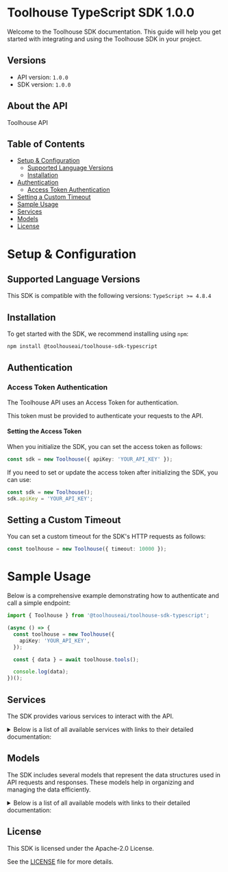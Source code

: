 # Toolhouse TypeScript SDK 1.0.0

Welcome to the Toolhouse SDK documentation. This guide will help you get started with integrating and using the Toolhouse SDK in your project.

## Versions

- API version: `1.0.0`
- SDK version: `1.0.0`

## About the API

Toolhouse API

## Table of Contents

- [Setup & Configuration](#setup--configuration)
  - [Supported Language Versions](#supported-language-versions)
  - [Installation](#installation)
- [Authentication](#authentication)
  - [Access Token Authentication](#access-token-authentication)
- [Setting a Custom Timeout](#setting-a-custom-timeout)
- [Sample Usage](#sample-usage)
- [Services](#services)
- [Models](#models)
- [License](#license)

# Setup & Configuration

## Supported Language Versions

This SDK is compatible with the following versions: `TypeScript >= 4.8.4`

## Installation

To get started with the SDK, we recommend installing using `npm`:

```bash
npm install @toolhouseai/toolhouse-sdk-typescript
```

## Authentication

### Access Token Authentication

The Toolhouse API uses an Access Token for authentication.

This token must be provided to authenticate your requests to the API.

#### Setting the Access Token

When you initialize the SDK, you can set the access token as follows:

```ts
const sdk = new Toolhouse({ apiKey: 'YOUR_API_KEY' });
```

If you need to set or update the access token after initializing the SDK, you can use:

```ts
const sdk = new Toolhouse();
sdk.apiKey = 'YOUR_API_KEY';
```

## Setting a Custom Timeout

You can set a custom timeout for the SDK's HTTP requests as follows:

```ts
const toolhouse = new Toolhouse({ timeout: 10000 });
```

# Sample Usage

Below is a comprehensive example demonstrating how to authenticate and call a simple endpoint:

```ts
import { Toolhouse } from '@toolhouseai/toolhouse-sdk-typescript';

(async () => {
  const toolhouse = new Toolhouse({
    apiKey: 'YOUR_API_KEY',
  });

  const { data } = await toolhouse.tools();

  console.log(data);
})();
```

## Services

The SDK provides various services to interact with the API.

<details> 
<summary>Below is a list of all available services with links to their detailed documentation:</summary>

| Name                                                   |
| :----------------------------------------------------- |
| [ToolsService](documentation/services/ToolsService.md) |

</details>

## Models

The SDK includes several models that represent the data structures used in API requests and responses. These models help in organizing and managing the data efficiently.

<details> 
<summary>Below is a list of all available models with links to their detailed documentation:</summary>

| Name                                                                                                                                     | Description                                          |
| :--------------------------------------------------------------------------------------------------------------------------------------- | :--------------------------------------------------- |
| [PublicTool](documentation/models/PublicTool.md)                                                                                         | ToolHouse Tools Configuration                        |
| [GetToolsRequest](documentation/models/GetToolsRequest.md)                                                                               | Represents a tool call for Toolhouse.                |
| [GetToolsRequestGetToolsPostOkResponse](documentation/models/GetToolsRequestGetToolsPostOkResponse.md)                                   |                                                      |
| [RunToolsRequest](documentation/models/RunToolsRequest.md)                                                                               | Represents a tool call for Toolhouse.                |
| [RunToolsResponse](documentation/models/RunToolsResponse.md)                                                                             | Represents the results of a tool call for Toolhouse. |
| [Argument](documentation/models/Argument.md)                                                                                             | Tool Arguments                                       |
| [ToolhouseApiModelsProvidersProvidersToolsOpenaiTool](documentation/models/ToolhouseApiModelsProvidersProvidersToolsOpenaiTool.md)       |                                                      |
| [ToolhouseApiModelsProvidersProvidersToolsAnthropicTool](documentation/models/ToolhouseApiModelsProvidersProvidersToolsAnthropicTool.md) |                                                      |
| [Function\_](documentation/models/Function_.md)                                                                                          |                                                      |
| [Parameters](documentation/models/Parameters.md)                                                                                         |                                                      |
| [Property](documentation/models/Property.md)                                                                                             |                                                      |
| [InputSchema](documentation/models/InputSchema.md)                                                                                       |                                                      |
| [Metadata](documentation/models/Metadata.md)                                                                                             | Metadata Model                                       |
| [AntropicToolRequest](documentation/models/AntropicToolRequest.md)                                                                       |                                                      |
| [OpenAiToolRequest](documentation/models/OpenAiToolRequest.md)                                                                           | Represents a tool call for OpenAI.                   |
| [OpenAiFunction](documentation/models/OpenAiFunction.md)                                                                                 | Represents a function call for OpenAI.               |
| [OpenAiToolResponse](documentation/models/OpenAiToolResponse.md)                                                                         | Represents the results of a tool call for OpenAI.    |
| [AnthropicToolResponse](documentation/models/AnthropicToolResponse.md)                                                                   | Represents the results of a tool call for Anthropic. |

</details>

## License

This SDK is licensed under the Apache-2.0 License.

See the [LICENSE](LICENSE) file for more details.

<!-- This file was generated by liblab | https://liblab.com/ -->
